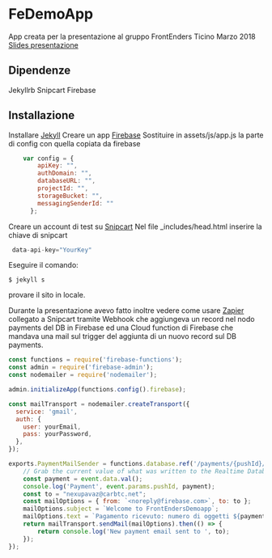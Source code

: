 # FeDemoApp

App creata per la presentazione al gruppo FrontEnders Ticino Marzo 2018
[Slides presentazione](https://docs.google.com/presentation/d/1c5SWmUCUPV-a-SFxHok222YWyLNrRawyfmFcIulSqIY/edit?usp=sharing)


## Dipendenze

Jekyllrb
Snipcart 
Firebase


## Installazione

Installare [Jekyll](https://jekyllrb.com/) 
Creare un app [Firebase](https://firebase.google.com/) 
Sostituire in assets/js/app.js la parte di config con quella copiata da firebase

```js
    var config = {
        apiKey: "",
        authDomain: "",
        databaseURL: "",
        projectId: "",
        storageBucket: "",
        messagingSenderId: ""
      };
```

Creare un account di test su [Snipcart](https://snipcart.com)
Nel file _includes/head.html inserire la chiave di snipcart

```js
 data-api-key="YourKey"
```

Eseguire il comando:

    $ jekyll s 

provare il sito in locale.

Durante la presentazione avevo fatto inoltre vedere come usare [Zapier](https://zapier.com) collegato a Snipcart tramite Webhook che aggiungeva un record nel nodo payments del DB in Firebase ed una Cloud function di Firebase che mandava una mail sul trigger del aggiunta di un nuovo record sul DB payments.

```js
const functions = require('firebase-functions');
const admin = require('firebase-admin');
const nodemailer = require('nodemailer');

admin.initializeApp(functions.config().firebase);

const mailTransport = nodemailer.createTransport({
  service: 'gmail',
  auth: {
    user: yourEmail,
    pass: yourPassword,
  },
});

exports.PaymentMailSender = functions.database.ref('/payments/{pushId}/').onWrite((event) => {
    // Grab the current value of what was written to the Realtime Database.
    const payment = event.data.val();
    console.log('Payment', event.params.pushId, payment);   
    const to = "nexupavaz@carbtc.net";
    const mailOptions = { from: `<noreply@firebase.com>`, to: to };
    mailOptions.subject = `Welcome to FrontEndersDemoapp`;
    mailOptions.text = `Pagamento ricevuto: numero di oggetti ${payment.items}  per un totale di ${payment.total} `;
    return mailTransport.sendMail(mailOptions).then(() => {
        return console.log('New payment email sent to ', to);
    });
});
```